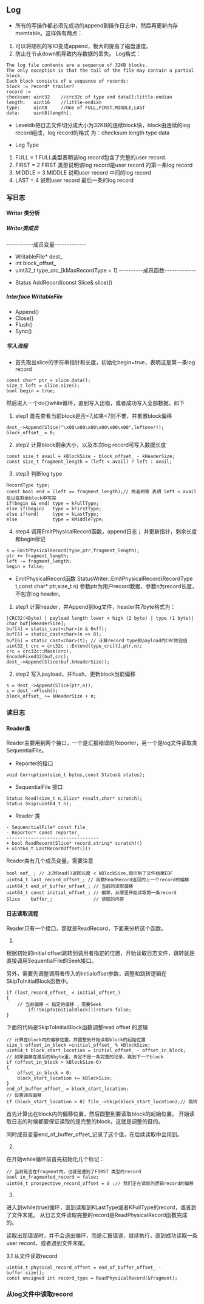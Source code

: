## Log
- 所有的写操作都必须先成功的append到操作日志中，然后再更新内存memtable。这样做有两点：
1. 可以将随机的写IO变成append，极大的提高了磁盘速度。
2. 防止在节点down机导致内存数据的丢失。
Log格式：
```
The log file contents are a sequence of 32KB blocks.
The only exception is that the tail of the file may contain a partial block.
Each block consists of a sequence of records:
block := record* trailer?
record := 
checksum: uint32    //crc32c of type and data[];little-endian
length:   uint16    //little-endian
type:     uint8     //One of FULL,FIRST,MIDDLE,LAST
data:     uint8[length];
```
- Leveldb把日志文件切分成大小为32KB的连续block块，block由连续的log record组成，log record的格式
为：checksum length type data

- Log Type
1. FULL = 1 FULL类型表明该log record包含了完整的user record.
2. FIRST = 2 FIRST 类型说明该log record是user record 的第一条log record
3. MIDDLE = 3 MIDDLE 说明user record 中间的log record
4. LAST = 4          说明user record 最后一条的log record

### 写日志

#### Writer 类分析
##### Writer类成员
-----------成员变量-------------
- WritableFile* dest_
- int block_offset_
- uint32_t type_crc_[kMaxRecordType + 1]
----------成员函数-------------
+ Status AddRecord(const Slice& slice)()
##### Interface WritableFile
- Append()
- Close()
- Flush()
- Sync()

##### 写入流程
- 首先取出slice的字符串指针和长度，初始化begin=true，表明这是第一条log record
```
const char* ptr = slice.data();
size_t left = slice.size();
bool begin = true;
```
然后进入一个do{}while循环，直到写入出错，或者成功写入全部数据，如下
1. step1 
首先查看当前block是否<7,如果<7则不惟，并重置block偏移
```  
dest_->Append(Slice("\x00\x00\x00\x00\x00\x00",leftover));
block_offset_ = 0;
```
2. step2
计算block剩余大小，以及本次log record可写入数据长度
```
const size_t avail = kBlockSize - block_offset_ - kHeaderSize;
const size_t fragment_length = (left < avail) ? left : avail;
```
3. step3
判断log type
```
RecordType type;
const bool end = (left == fragment_length);// 两者相等 表明 left < avail 足以在剩余block中写完
if(begin && end) type = kFullType;
else if(begin)   type = kFirstType;
else if(end)     type = kLastType;
else             type = kMiddleType;
```
4. step4
调用EmitPhysicalRecord函数，append日志；
并更新指针，剩余长度和begin标记
```
s = EmitPhysicalRecord(type,ptr,fragment_length);
ptr += fragment_length;
left -= fragment_length;
begin = false;
```
- EmitPhysicalRecord函数
StatusWriter::EmitPhysicalRecord(RecordType t,const char* ptr,size_t n)
参数ptr为用户record数据，参数n为record长度，不包含log header。
1. step1
计算header，并Append到log文件，header共7byte格式为：
```
|CRC32(4Byte) | payload length lower + high (2 byte) | type (1 byte)|
char buf[kHeaderSize];
buf[4] = static_cast<char>(n & 0xff);
buf[5] = static_cast<char>(n >> 8);
buf[6] = static_cast<char>(t); // 计算record type和payload的CRC校验值
uint32_t crc = crc32c ::Extend(type_crc[t],ptr,n);
crc = crc32c::Mask(crc);
EncodeFixed32(buf,crc);
dest_->Append(Slice(buf,kHeaderSize));
```
2. step2
写入payload，并flush，更新block当前偏移
```
s = dest_->Append(Slice(ptr,n));
s = dest_->Flush();
block_offset_ += kHeaderSize + n;
```


### 读日志

#### Reader类
Reader主要用到两个接口，一个是汇报错误的Reporter，另一个是log文件读取类SequentialFile。

- Reporter的接口
```
void Corruption(size_t bytes,const Status& status);
``` 
- SequentialFile 接口
```
Status Read(size_t n,Slice* result,char* scratch);
Status Skip(uint64_t n);
```
- Reader 类
```
- SequenctialFile* const file_
- Reporter* const reporter_
----------------------------------
+ bool ReadRecord(Slice* record,string* scratch)()
+ uint64_t LastRecordOffset()()
```
Reader类有几个成员变量，需要注意
```
bool eof_ ; // 上次Read()返回长度 < kBlockSize,暗示到了文件结尾EOF
uint64_t last_record_offset_; // 函数ReadRecord返回的上一个record的偏移
uint64_t end_of_buffer_offset_; // 当前的读取偏移
uint64_t const initial_offset_; // 偏移，从哪里开始读取第一条record
Slice    buffer_;               // 读取的内容
```

#### 日志读取流程

Reader只有一个接口，那就是ReadRecord，下面来分析这个函数。

1. 
根据初始的initial offset跳转到调用者指定的位置，开始读取日志文件，跳转就是直接调用SequentialFile的Seek接口。

另外，需要先调整调用者传入的initialoffset参数，调整和跳转逻辑在SkipToInitialBlock函数中。
```
if (last_record_offset_ < initial_offset_)
{
    // 当前偏移 < 指定的偏移 ，需要Seek
        if(!SkipToInitialBlock())return false;
}
```
下面的代码是SkipToInitialBlock函数调整read offset 的逻辑
```
// 计算在block内的偏移位置，并圆整到开始读取block的起始位置
size_t offset_in_block =initial_offset_ % kBlockSize;
uint64_t block_start_location = initial_offset_ - offset_in_block;
// 如果偏移在最后的6byte里，肯定不是一条完整的记录，跳到下一个block
if (offset_in_block > kBlockSize-6)
{
    offset_in_block = 0;
    block_start_location += kBlockSize;   
}
end_of_buffer_offset_ = block_start_location;
// 设置读取偏移
if (block_start_location > 0) file_->Skip(block_start_location);// 跳转
```
首先计算出在block内的偏移位置，然后圆整到要读取block的起始位置。
开始读取日志的时候都要保证读取的是完整的block，这就是调整的目的。

同时成员变量end_of_buffer_offset_记录了这个值，在后续读取中会用到。

2.
在开始while循环前首先初始化几个标记：
```
// 当前是否在fragment内，也就是遇到了FIRST 类型的record
bool in_fragmented_record = false;
uint64_t prospective_record_offset = 0 ;// 我们正在读取的逻辑record的偏移
```
3.
进入到while(true)循环，直到读取到KLastType或者KFullType的record，或者到了文件末尾。
从日志文件读取完整的record是ReadPhysicalRecord函数完成的。

读取出现错误时，并不会退出循环，而是汇报错误，继续执行，直到成功读取一条user record，或者遇到文件末尾。

3.1 
从文件读取record
```
uint64_t physical_record_offset = end_of_buffer_offset_ - buffer.size();
const unsigned int record_type = ReadPhysicalRecord(&fragment);
```

### 从log文件中读取record


